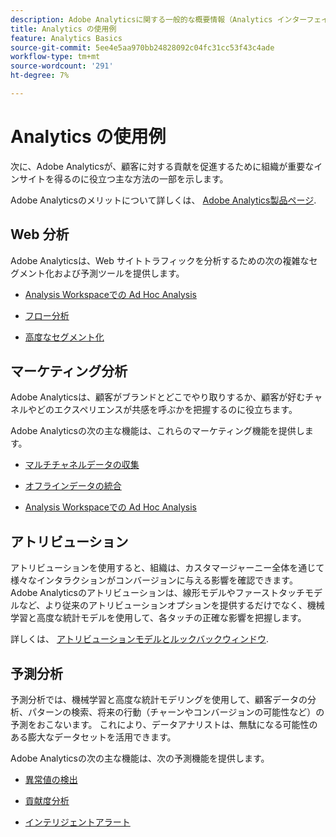 ```yaml
---
description: Adobe Analyticsに関する一般的な概要情報（Analytics インターフェイスに関する情報や、管理者、アナリスト、ユーザーおよび開発者向けの入門情報を含む）です。
title: Analytics の使用例
feature: Analytics Basics
source-git-commit: 5ee4e5aa970bb24828092c04fc31cc53f43c4ade
workflow-type: tm+mt
source-wordcount: '291'
ht-degree: 7%

---
```


# Analytics の使用例

次に、Adobe Analyticsが、顧客に対する貢献を促進するために組織が重要なインサイトを得るのに役立つ主な方法の一部を示します。

Adobe Analyticsのメリットについて詳しくは、 [Adobe Analytics製品ページ](https://business.adobe.com/products/analytics/adobe-analytics.html).

## Web 分析

Adobe Analyticsは、Web サイトトラフィックを分析するための次の複雑なセグメント化および予測ツールを提供します。

* [Analysis Workspaceでの Ad Hoc Analysis](/help/analyze/analysis-workspace/home.md)

* [フロー分析](/help/analyze/analysis-workspace/visualizations/c-flow/flow.md)

* [高度なセグメント化](https://experienceleague.adobe.com/docs/analytics/components/segmentation/seg-home.html?lang=ja)


## マーケティング分析

Adobe Analyticsは、顧客がブランドとどこでやり取りするか、顧客が好むチャネルやどのエクスペリエンスが共感を呼ぶかを把握するのに役立ちます。

Adobe Analyticsの次の主な機能は、これらのマーケティング機能を提供します。

* [マルチチャネルデータの収集](https://experienceleague.adobe.com/docs/analytics/analyze/reports-analytics/reporting-interface/overview-data-collection.html?lang=ja)

* [オフラインデータの統合](https://experienceleague.adobe.com/docs/analytics/import/data-sources/overview.html?lang=en)

* [Analysis Workspaceでの Ad Hoc Analysis](/help/analyze/analysis-workspace/home.md)

## アトリビューション

アトリビューションを使用すると、組織は、カスタマージャーニー全体を通じて様々なインタラクションがコンバージョンに与える影響を確認できます。 Adobe Analyticsのアトリビューションは、線形モデルやファーストタッチモデルなど、より従来のアトリビューションオプションを提供するだけでなく、機械学習と高度な統計モデルを使用して、各タッチの正確な影響を把握します。

詳しくは、 [アトリビューションモデルとルックバックウィンドウ](/help/analyze/analysis-workspace/attribution/models.md).

## 予測分析

予測分析では、機械学習と高度な統計モデリングを使用して、顧客データの分析、パターンの検索、将来の行動（チャーンやコンバージョンの可能性など）の予測をおこないます。 これにより、データアナリストは、無駄になる可能性のある膨大なデータセットを活用できます。

Adobe Analyticsの次の主な機能は、次の予測機能を提供します。

* [異常値の検出](#anomaly-detection)

* [貢献度分析](#contribution-analysis)

* [インテリジェントアラート](#intelligent-alerts)